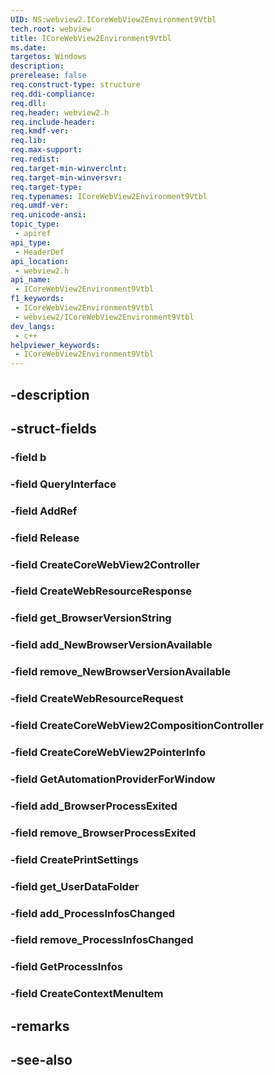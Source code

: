 ```yaml
---
UID: NS:webview2.ICoreWebView2Environment9Vtbl
tech.root: webview
title: ICoreWebView2Environment9Vtbl
ms.date: 
targetos: Windows
description: 
prerelease: false
req.construct-type: structure
req.ddi-compliance: 
req.dll: 
req.header: webview2.h
req.include-header: 
req.kmdf-ver: 
req.lib: 
req.max-support: 
req.redist: 
req.target-min-winverclnt: 
req.target-min-winversvr: 
req.target-type: 
req.typenames: ICoreWebView2Environment9Vtbl
req.umdf-ver: 
req.unicode-ansi: 
topic_type:
 - apiref
api_type:
 - HeaderDef
api_location:
 - webview2.h
api_name:
 - ICoreWebView2Environment9Vtbl
f1_keywords:
 - ICoreWebView2Environment9Vtbl
 - webview2/ICoreWebView2Environment9Vtbl
dev_langs:
 - c++
helpviewer_keywords:
 - ICoreWebView2Environment9Vtbl
---
```


## -description

## -struct-fields

### -field b

### -field QueryInterface

### -field AddRef

### -field Release

### -field CreateCoreWebView2Controller

### -field CreateWebResourceResponse

### -field get_BrowserVersionString

### -field add_NewBrowserVersionAvailable

### -field remove_NewBrowserVersionAvailable

### -field CreateWebResourceRequest

### -field CreateCoreWebView2CompositionController

### -field CreateCoreWebView2PointerInfo

### -field GetAutomationProviderForWindow

### -field add_BrowserProcessExited

### -field remove_BrowserProcessExited

### -field CreatePrintSettings

### -field get_UserDataFolder

### -field add_ProcessInfosChanged

### -field remove_ProcessInfosChanged

### -field GetProcessInfos

### -field CreateContextMenuItem

## -remarks

## -see-also


